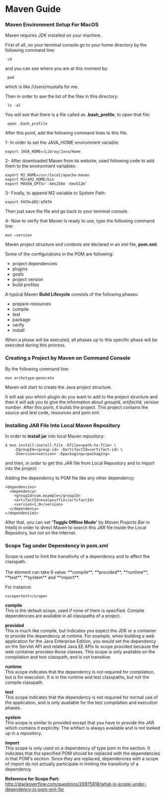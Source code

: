 # Maven Guide

<h3>Maven Environment Setup For MacOS</h3>

Maven requires JDK installed on your machine.

First of all, on your terminal console go to your home directory by the following command line:
```
 cd
```
and you can see where you are at this moment by:
```
 pwd
```
which is like /Users/mustafa for me.

Then in order to see the list of the files in this directory:
```
 ls -al
```
You will see that there is a file called as **.bash_profile**, to open that file:
```
 open .bash_profile
```
After this point, add the following command lines to this file.

1- In order to set the JAVA_HOME environment variable:
```
export JAVA_HOME=/Libray/Java/Home
```

2- After downloaded Maven from its website, used following code to add them to the environment variables:
```
export M2_HOME=/usr/local/apache-maven
export M2=$M2_HOME/bin
export MAVEN_OPTS=‘-Xms256m -Xmx512m’
```
3- Finally, to append M2 variable to System Path:
```
export PATH=$M2:$PATH
```

Then just save the file and go back to your terminal console.

4- Now to verify that Maven is ready to use, type the following command line:
```
mvn —version
```

Maven project structure and contents are declared in an xml file, **pom.xml**.

Some of the configurations in the POM are following:
+ project dependencies
+ plugins
+ goals
+ project version
+ build profiles

A typical Maven **Build Lifecycle** consists of the following phases:
+ prepare-resources
+ compile
+ test
+ package
+ verify
+ install

When a phase will be executed, all phases up to this specific phase will be executed during this process.

<h3>Creating a Project by Maven on Command Console</h3>

By the following command line:
```
mvn archetype:generate
```

Maven will start to create the Java project structure.

It will ask you which plugin do you want to add to the project structure and then it will ask you to give the information about *groupId, artifactId, version number*. After this point, it builds the project. This project contains the source and test code, resources and pom.xml.

<h3>Installing JAR File Into Local Maven Repository </h3>

In order to **install jar** into local Maven repository: 
```
$ mvn install:install-file -Dfile=<path-to-file> \
    -DgroupId=<group-id> -DartifactId=<artifact-id> \
    -Dversion=<version> -Dpackaging=<packaging>
```

and then, in order to get this JAR file from Local Repository and to import into the project:

Adding the dependency to POM file like any other dependency:
```
<dependencies>
  <dependency>
    <groupId>com.example</groupId>
    <artifactId>evalpostfix</artifactId>
    <version>1.0</version>
  </dependency>
</dependencies>
```

After that, you can set **'Toggle Offline Mode'** by _Maven Projects Bar_ in Intellij in order to direct Maven to search this JAR file inside the Local Repository, but not on the Internet.


<h3>Scope Tag under Dependency in pom.xml </h3> 
Scope is used to limit the transitivity of a dependency and to affect the classpath.
<br> <br>
The <scope> element can take 6 value: **compile**, **provided**, **runtime**, **test**, **system** and **import**.

For instance:
```
<scope>test</scope>
```

**compile** <br>
This is the default scope, used if none of them is specified. Compile dependencies are available in all classpaths of a project. 

**provided** <br>
This is much like compile, but indicates you expect the JDK or a container to provide the dependency at runtime. For example, when building a web application for the Java Enterprise Edition, you would set the dependency on the Servlet API and related Java EE APIs to scope provided because the web container provides those classes. This scope is only available on the compilation and test classpath, and is not transitive.

**runtime** <br>
This scope indicates that the dependency is not required for compilation, but is for execution. It is in the runtime and test classpaths, but not the compile classpath.

**test** <br>
This scope indicates that the dependency is not required for normal use of the application, and is only available for the test compilation and execution phases.

**system** <br>
This scope is similar to provided except that you have to provide the JAR which contains it explicitly. The artifact is always available and is not looked up in a repository.

**import** <br>
This scope is only used on a dependency of type pom in the section. It indicates that the specified POM should be replaced with the dependencies in that POM's section. Since they are replaced, dependencies with a scope of import do not actually participate in limiting the transitivity of a dependency.

**Reference for Scope Part:** <br>
http://stackoverflow.com/questions/26975818/what-is-scope-under-dependency-in-pom-xml-for
